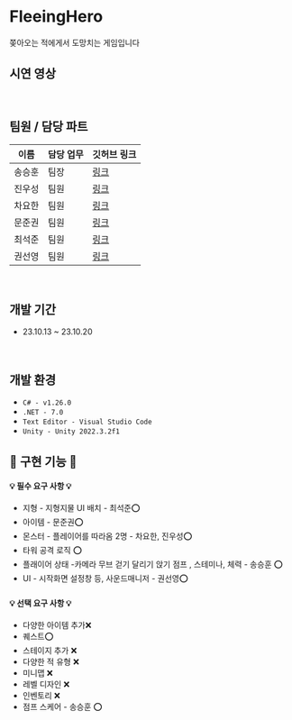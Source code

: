 # FleeingHero
쫒아오는 적에게서 도망치는 게임입니다 
## 시연 영상



<br/>

## 팀원 / 담당 파트


|이름|담당 업무|깃허브 링크|
|------|---|---|
|송승훈|팀장|[링크](https://github.com/DoDokang318)|
|진우성|팀원|[링크](https://github.com/xjwsx)|
|차요한|팀원|[링크](https://github.com/HOHOJO)|
|문준권|팀원|[링크](https://github.com/MoonJunkwon)|
|최석준|팀원|[링크](https://github.com/seokjoon-8unity)|
|권선영|팀원|[링크](https://github.com/Tealss)|


<br/>

##  개발 기간 

- 23.10.13 ~ 23.10.20

<br>

## 개발 환경 

- `C# - v1.26.0`
- `.NET - 7.0`
- `Text Editor - Visual Studio Code`
- `Unity - Unity 2022.3.2f1`

## 🔫 구현 기능 🔫

#### 💡 필수 요구 사항 💡

- 지형 - 지형지물 UI 배치   - 최석준⭕️
- 아이템  - 문준권⭕️
- 몬스터 - 플레이어를 따라옴  2명 - 차요한, 진우성⭕️
- 타워 공격 로직 ⭕️
- 플래이어 상태 -카메라 무브  걷기 달리기 앉기  점프 , 스테미나, 체력  - 송승훈  ⭕️
-  UI - 시작화면 설정창 등, 사운드매니저 - 권선영⭕️

#### 💡 선택 요구 사항 💡

- 다양한 아이템 추가❌
- 퀘스트⭕️
- 스테이지 추가 ❌
- 다양한 적 유형 ❌
- 미니맵  ❌
- 레벨 디자인 ❌
- 인벤토리 ❌
- 점프 스케어 - 송승훈 ⭕️

